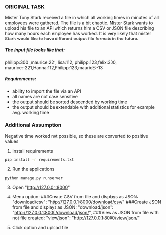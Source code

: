 ### ORIGINAL TASK
Mister Tony Stark received a file in which all working times in minutes of all employees were
gathered. The file is a bit chaotic.
Mister Stark wants to upload his file to an API which returns him a CSV or JSON file
describing how many hours each employee has worked. It is very likely that mister Stark
would like to have different output file formats in the future.
##### The input file looks like that:
philipp:300 ,maurice:221, lisa:112, philipp:123,felix:300,
maurice:-221,Hanna:112,Philipp:123,mauricE:-13
##### Requirements:
- ability to import the file via an API
- all names are not case sensitive
- the output should be sorted descended by working time
- the output should be extendable with additional statistics for example avg. working time

### Additional Assumption
Negative time worked not possible, so these are converted to positive values


1. Install requirements
```bash
pip install -r requirements.txt
```

2. Run the applications
```
python manage.py runserver
```

3. Open "http://127.0.0.1:8000"

4. Menu option:
###Create CSV from file and displays as JSON:
"download/csv": "http://127.0.0.1:8000/download/csv/" 
###Create JSON from file and displays as JSON:
"download/json": "http://127.0.0.1:8000/download/json/",
###View as JSON from file with not file created:
"view/json": "http://127.0.0.1:8000/view/json/"

5. Click option and upload file